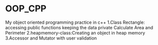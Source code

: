 # OOP_CPP
My object oriented programming practice in c++
1.Class Rectangle: accessing public functions keeping the data private Calculate Area and Perimeter
2.heapmemory-class:Creating an object in heap memory
3.Accessor and Mutator with user validation
